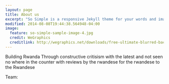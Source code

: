 ```yaml
---
layout: page
title: About us
excerpt: "So Simple is a responsive Jekyll theme for your words and images."
modified: 2014-08-08T19:44:38.564948-04:00
image:
  feature: so-simple-sample-image-4.jpg
  credit: WeGraphics
  creditlink: http://wegraphics.net/downloads/free-ultimate-blurred-background-pack/
---
```


Building Rwanda Through constructive critisism with the latest and not seen no where in the counter with reviews by the rwandese for the rwandese to the Rwandese


Team:


[^1]: Example: *domain.com/category-name/post-title*